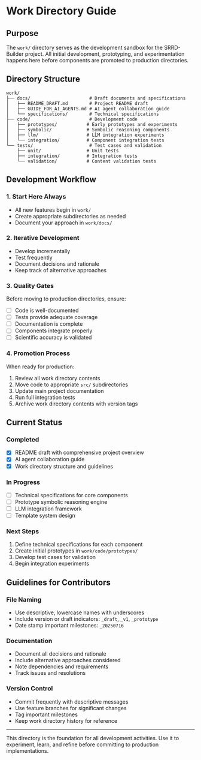 # Work Directory Guide

## Purpose

The `work/` directory serves as the development sandbox for the SRRD-Builder project. All initial development, prototyping, and experimentation happens here before components are promoted to production directories.

## Directory Structure

```
work/
├── docs/                      # Draft documents and specifications
│   ├── README_DRAFT.md        # Project README draft
│   ├── GUIDE_FOR_AI_AGENTS.md # AI agent collaboration guide
│   └── specifications/        # Technical specifications
├── code/                      # Development code
│   ├── prototypes/           # Early prototypes and experiments
│   ├── symbolic/             # Symbolic reasoning components
│   ├── llm/                  # LLM integration experiments
│   └── integration/          # Component integration tests
└── tests/                     # Test cases and validation
    ├── unit/                 # Unit tests
    ├── integration/          # Integration tests
    └── validation/           # Content validation tests
```

## Development Workflow

### 1. Start Here Always
- All new features begin in `work/`
- Create appropriate subdirectories as needed
- Document your approach in `work/docs/`

### 2. Iterative Development
- Develop incrementally
- Test frequently
- Document decisions and rationale
- Keep track of alternative approaches

### 3. Quality Gates
Before moving to production directories, ensure:
- [ ] Code is well-documented
- [ ] Tests provide adequate coverage
- [ ] Documentation is complete
- [ ] Components integrate properly
- [ ] Scientific accuracy is validated

### 4. Promotion Process
When ready for production:
1. Review all work directory contents
2. Move code to appropriate `src/` subdirectories
3. Update main project documentation
4. Run full integration tests
5. Archive work directory contents with version tags

## Current Status

### Completed
- [x] README draft with comprehensive project overview
- [x] AI agent collaboration guide
- [x] Work directory structure and guidelines

### In Progress
- [ ] Technical specifications for core components
- [ ] Prototype symbolic reasoning engine
- [ ] LLM integration framework
- [ ] Template system design

### Next Steps
1. Define technical specifications for each component
2. Create initial prototypes in `work/code/prototypes/`
3. Develop test cases for validation
4. Begin integration experiments

## Guidelines for Contributors

### File Naming
- Use descriptive, lowercase names with underscores
- Include version or draft indicators: `_draft`, `_v1`, `_prototype`
- Date stamp important milestones: `_20250716`

### Documentation
- Document all decisions and rationale
- Include alternative approaches considered
- Note dependencies and requirements
- Track issues and resolutions

### Version Control
- Commit frequently with descriptive messages
- Use feature branches for significant changes
- Tag important milestones
- Keep work directory history for reference

---

This directory is the foundation for all development activities. Use it to experiment, learn, and refine before committing to production implementations.
